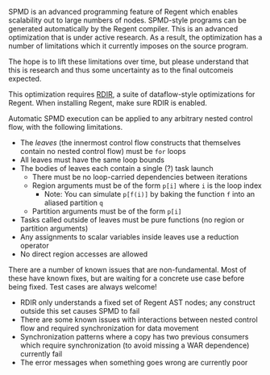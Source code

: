 SPMD is an advanced programming feature of Regent which enables scalability
out to large numbers of nodes. SPMD-style programs can be generated
automatically by the Regent compiler. This is an advanced optimization that is
under active research. As a result, the optimization has a number of
limitations which it currently imposes on the source program.

The hope is to lift these limitations over time, but please understand that
this is research and thus some uncertainty as to the final outcomeis expected.

This optimization requires [RDIR](https://github.com/StanfordLegion/rdir), a
suite of dataflow-style optimizations for Regent. When installing Regent, make
sure RDIR is enabled.

Automatic SPMD execution can be applied to any arbitrary nested control flow,
with the following limitations.

  * The *leaves* (the innermost control flow constructs that
    themselves contain no nested control flow) must be `for` loops
  * All leaves must have the same loop bounds
  * The bodies of leaves each contain a single (?) task launch
      * There must be no loop-carried dependencies between iterations
      * Region arguments must be of the form `p[i]` where `i` is the loop index
          * Note: You can simulate `p[f(i)]` by baking the function `f` into
            an aliased partition `q`
      * Partition arguments must be of the form `p[i]`
  * Tasks called outside of leaves must be pure functions (no region or
    partition arguments)
  * Any assignments to scalar variables inside leaves use a reduction operator
  * No direct region accesses are allowed

There are a number of known issues that are non-fundamental. Most of
these have known fixes, but are waiting for a concrete use case before
being fixed. Test cases are always welcome!

  * RDIR only understands a fixed set of Regent AST nodes; any construct
    outside this set causes SPMD to fail
  * There are some known issues with interactions between nested control flow
    and required synchronization for data movement
  * Synchronization patterns where a copy has two previous consumers which
    require synchronization (to avoid missing a WAR dependence) currently fail
  * The error messages when something goes wrong are currently poor
